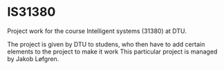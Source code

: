 # IS31380
Project work for the course Intelligent systems (31380) at DTU.

The project is given by DTU to studens, who then have to add certain elements to the project to make it work This particular project is managed by Jakob Løfgren.
